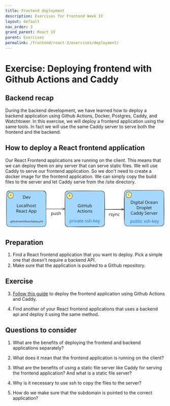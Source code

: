 ```yaml
---
title: Frontend deployment
description: Exercises for Frontend Week IV
layout: default
nav_order: 3
grand_parent: React IV
parent: Exercises
permalink: /frontend/react-3/exercises/deployment/
---
```


# Exercise: Deploying frontend with Github Actions and Caddy

## Backend recap

During the backend development, we have learned how to deploy a backend application using Github Actions, Docker, Postgres, Caddy, and Watchtower. In this exercise, we will deploy a frontend application using the same tools. In fact we will use the same Caddy server to serve both the frontend and the backend.

## How to deploy a React frontend application

Our React Frontend applications are running on the client. This means that we can deploy them on any server that can serve static files. We will use Caddy to serve our frontend application. So we don't need to create a docker image for the frontend application. We can simply copy the build files to the server and let Caddy serve from the /site directory.

![Pipeline](../../../toolbox/deployment_pipeline/images/frontend_flow.svg)

## Preparation

1. Find a React frontend application that you want to deploy. Pick a simple one that doesn't require a backend API.
2. Make sure that the application is pushed to a Github repository.

## Exercise

3. [Follow this guide](../../../toolbox/deployment_pipeline/frontend.md) to deploy the frontend application using Github Actions and Caddy.

4. Find another of your React frontend applications that uses a backend api and deploy it using the same method.

## Questions to consider

1. What are the benefits of deploying the frontend and backend applications separately?

2. What does it mean that the frontend application is running on the client?

3. What are the benefits of using a static file server like Caddy for serving the frontend application? And what is a static file server?

4. Why is it necessary to use ssh to copy the files to the server?

5. How do we make sure that the subdomain is pointed to the correct application?
